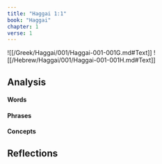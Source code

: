 ```yaml
---
title: "Haggai 1:1"
book: "Haggai"
chapter: 1
verse: 1
---
```

![[/Greek/Haggai/001/Haggai-001-001G.md#Text]]
![[/Hebrew/Haggai/001/Haggai-001-001H.md#Text]]

## Analysis

#### Words

#### Phrases

#### Concepts

## Reflections
